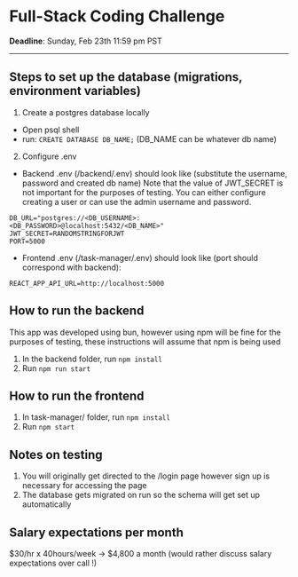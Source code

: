 # Full-Stack Coding Challenge

**Deadline**: Sunday, Feb 23th 11:59 pm PST

---

## Steps to set up the database (migrations, environment variables)
1. Create a postgres database locally
- Open psql shell 
- run: ```CREATE DATABASE DB_NAME;``` (DB_NAME can be whatever db name)
2. Configure .env
- Backend .env (/backend/.env) should look like (substitute the username, password and created db name)
Note that the value of JWT_SECRET is not important for the purposes of testing.
You can either configure creating a user or can use the admin username and password.
```
DB_URL="postgres://<DB_USERNAME>:<DB_PASSWORD>@localhost:5432/<DB_NAME>"
JWT_SECRET=RANDOMSTRINGFORJWT
PORT=5000
```
- Frontend .env (/task-manager/.env) should look like (port should correspond with backend):
```
REACT_APP_API_URL=http://localhost:5000
```

## How to run the backend
This app was developed using bun, however using npm will be fine for the purposes of testing,
these instructions will assume that npm is being used
1. In the backend folder, run ```npm install```
2. Run ```npm run start```

## How to run the frontend
1. In task-manager/ folder, run ```npm install```
2. Run ```npm start```

## Notes on testing
1. You will originally get directed to the /login page however sign up is necessary for accessing the page
2. The database gets migrated on run so the schema will get set up automatically

## Salary expectations per month
$30/hr x 40hours/week -> $4,800 a month (would rather discuss salary expectations over call !)
